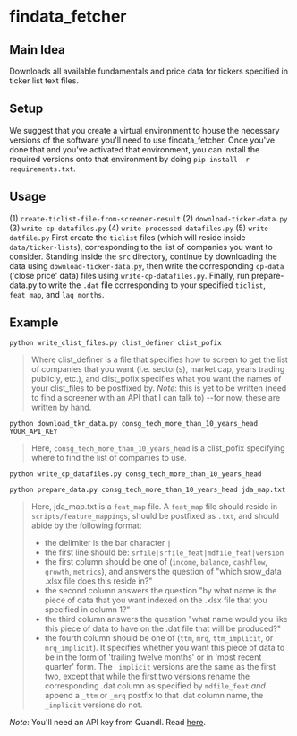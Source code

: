 # findata_fetcher

## Main Idea
Downloads all available fundamentals and price data for tickers specified in
ticker list text files.

## Setup
We suggest that you create a virtual environment to house the necessary versions
of the software you'll need to use findata_fetcher. Once you've done that and
you've activated that environment, you can install the required versions onto
that environment by doing `pip install -r requirements.txt`.

## Usage
(1) `create-ticlist-file-from-screener-result`
(2) `download-ticker-data.py`
(3) `write-cp-datafiles.py`
(4) `write-processed-datafiles.py`
(5) `write-datfile.py`
First create the `ticlist` files (which will reside inside `data/ticker-lists`),
corresponding to the list of companies you want to consider. Standing inside the
`src` directory, continue by downloading the data using
`download-ticker-data.py`, then write the corresponding `cp-data` ('close price'
data) files using `write-cp-datafiles.py`. Finally, run prepare-data.py to write
the `.dat` file corresponding to your specified `ticlist`, `feat_map`, and
`lag_months`.


## Example
`python write_clist_files.py clist_definer clist_pofix`
> Where clist_definer is a file that specifies how to screen to get the list of
> companies that you want (i.e. sector(s), market cap, years trading publicly,
> etc.), and clist_pofix specifies what you want the names of your clist_files
> to be postfixed by.  *Note*: this is yet to be written (need to find a
> screener with an API that I can talk to) --for now, these are written by hand.

`python download_tkr_data.py consg_tech_more_than_10_years_head YOUR_API_KEY`
> Here, `consg_tech_more_than_10_years_head` is a clist_pofix specifying where
> to find the list of companies to use.

`python write_cp_datafiles.py consg_tech_more_than_10_years_head`

`python prepare_data.py consg_tech_more_than_10_years_head jda_map.txt`
> Here, jda_map.txt is a `feat_map` file. A `feat_map` file should reside in
> `scripts/feature_mappings`, should be postfixed as `.txt`, and should abide by
> the following format:
>  * the delimiter is the bar character `|`
>  * the first line should be: `srfile|srfile_feat|mdfile_feat|version`
>  * the first column should be one of (`income`, `balance`, `cashflow`,
>    `growth`, `metrics`), and answers the question of "which srow_data .xlsx
>    file does this reside in?"
>  * the second column answers the question "by what name is the piece of data
>    that you want indexed on the .xlsx file that you specified in column 1?"
>  * the third column answers the question "what name would you like this piece
>    of data to have on the .dat file that will be produced?"
>  * the fourth column should be one of (`ttm`, `mrq`, `ttm_implicit`, or
>    `mrq_implicit`). It specifies whether you want this piece of data to be in
>    the form of 'trailing twelve months' or in 'most recent quarter' form. The
>    `_implicit` versions are the same as the first two, except that while the
>    first two versions rename the corresponding .dat column as specified by
>    `mdfile_feat` _and_ append a `_ttm` or `_mrq` postfix to that .dat column
>    name, the `_implicit` versions do not.


*Note*: You'll need an API key from Quandl. Read [here](https://goo.gl/4VccrT).
